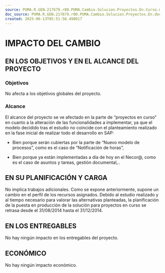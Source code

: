 ```yaml
---
source: PUMA.R.GEN.217679.r00.PUMA.Cambio.Solucion.Proyectos.En.Curso.md
doc_source: PUMA.R.GEN.217679.r00.PUMA.Cambio.Solucion.Proyectos.En.docx
created: 2025-06-13T05:51:58.498017
---
```

# IMPACTO DEL CAMBIO

## EN LOS OBJETIVOS Y EN EL ALCANCE DEL PROYECTO

### Objetivos

No afecta a los objetivos globales del proyecto.

### Alcance

El alcance del proyecto se ve afectado en la parte de “proyectos en
curso” en cuanto a la alteración de las funcionalidades a implementar,
ya que el modelo decidido tras el estudio no coincide con el
planteamiento realizado en la fase inicial de realizar todo el
desarrollo en SAP:

- Bien porque serán cubiertas por la parte de “Nuevo modelo de
  procesos”, como es el caso de “Notificación de horas”,

- Bien porque ya están implementadas a día de hoy en el Necor@, como es
  el caso de asuntos y tareas, gestión documental,..

## EN SU PLANIFICACIÓN Y CARGA

No implica trabajos adicionales. Como se expone anteriormente, supone un
cambio en el perfil de los recursos asignados. Debido al estudio
realizado y al tiempo necesario para valorar las alternativas
planteadas, la planificación de la puesta en producción de la solución
para proyectos en curso se retrasa desde el 31/08/2014 hasta el
31/12/2014.

## EN LOS ENTREGABLES

No hay ningún impacto en los entregables del proyecto.

## ECONÓMICO

No hay ningún impacto económico.

